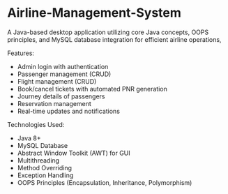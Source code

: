 # Airline-Management-System

A Java-based desktop application utilizing core Java concepts, OOPS principles, and MySQL database integration for efficient airline operations,

Features:

- Admin login with authentication
- Passenger management (CRUD)
- Flight management (CRUD)
- Book/cancel tickets with automated PNR generation
- Journey details of passengers
- Reservation management
- Real-time updates and notifications

Technologies Used:

- Java 8+
- MySQL Database
- Abstract Window Toolkit (AWT) for GUI
- Multithreading
- Method Overriding
- Exception Handling
- OOPS Principles (Encapsulation, Inheritance, Polymorphism)
